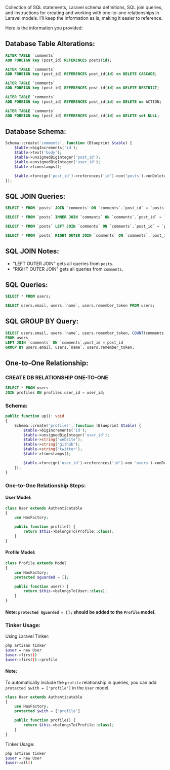 Collection of SQL statements, Laravel schema definitions, SQL join queries, and instructions for creating and working with one-to-one relationships in Laravel models. I'll keep the information as is, making it easier to reference.

Here is the information you provided:

## Database Table Alterations:

```sql
ALTER TABLE `comments`
ADD FOREIGN key (post_id) REFERENCES posts(id);

ALTER TABLE `comments`
ADD FOREIGN key (post_id) REFERENCES post_id(id) on DELETE CASCADE;

ALTER TABLE `comments`
ADD FOREIGN key (post_id) REFERENCES post_id(id) on DELETE RESTRICT;

ALTER TABLE `comments`
ADD FOREIGN key (post_id) REFERENCES post_id(id) on DELETE no ACTION;

ALTER TABLE `comments`
ADD FOREIGN key (post_id) REFERENCES post_id(id) on DELETE set NULL;
```

## Database Schema:

```php
Schema::create('comments', function (Blueprint $table) {
    $table->bigIncrements('id');
    $table->text('body');
    $table->unsignedBigInteger('post_id');
    $table->unsignedBigInteger('user_id');
    $table->timestamps();

    $table->foreign('post_id')->references('id')->on('posts')->onDelete('cascade');
});
```

## SQL JOIN Queries:

```sql
SELECT * FROM `posts` JOIN `comments` ON `comments`.`post_id` = `posts`.`id`;

SELECT * FROM `posts` INNER JOIN `comments` ON `comments`.`post_id` = `posts`.`id`;

SELECT * FROM `posts` LEFT JOIN `comments` ON `comments`.`post_id` = `posts`.`id`;

SELECT * FROM `posts` RIGHT OUTER JOIN `comments` ON `comments`.`post_id` = `posts`.`id`;
```

## SQL JOIN Notes:

-   "LEFT OUTER JOIN" gets all queries from `posts`.
-   "RIGHT OUTER JOIN" gets all queries from `comments`.

## SQL Queries:

```sql
SELECT * FROM users;

SELECT users.email, users.`name`, users.remember_token FROM users;
```

## SQL GROUP BY Query:

```sql
SELECT users.email, users.`name`, users.remember_token, COUNT(comments.post_id)
FROM users
LEFT JOIN `comments` ON `comments`.post_id = post_id
GROUP BY users.email, users.`name`, users.remember_token;
```

## One-to-One Relationship:

### CREATE DB RELATIONSHIP ONE-TO-ONE

```sql
SELECT * FROM users
JOIN profiles ON profiles.user_id = user_id;
```

### Schema:

```php
public function up(): void
{
    Schema::create('profiles', function (Blueprint $table) {
        $table->bigIncrements('id');
        $table->unsignedBigInteger('user_id');
        $table->string('website');
        $table->string('github');
        $table->string('twitter');
        $table->timestamps();

        $table->foreign('user_id')->references('id')->on 'users')->onDelete('cascade');
    });
}
```

### One-to-One Relationship Steps:

#### User Model:

```php
class User extends Authenticatable
{
    use HasFactory;

    public function profile() {
        return $this->belongsTo(Profile::class);
    }
}
```

#### Profile Model:

```php
class Profile extends Model
{
    use HasFactory;
    protected $guarded = [];

    public function user() {
        return $this->belongsTo(User::class);
    }
}
```

#### Note: `protected $guarded = [];` should be added to the `Profile` model.

### Tinker Usage:

Using Laravel Tinker:

```bash
php artisan tinker
$user = new User
$user->first()
$user->first()->profile
```

#### Note:

To automatically include the `profile` relationship in queries, you can add `protected $with = ['profile']` in the `User` model.

```php
class User extends Authenticatable
{
    use HasFactory;
    protected $with = ['profile']

    public function profile() {
        return $this->belongsTo(Profile::class);
    }
}
```

Tinker Usage:

```bash
php artisan tinker
$user = new User
$user->all()
```
